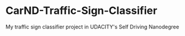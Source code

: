 # CarND-Traffic-Sign-Classifier
My traffic sign classifier project in UDACITY's Self Driving Nanodegree
